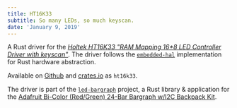 ```yaml
---
title: HT16K33
subtitle: So many LEDs, so much keyscan.
date: 'January 9, 2019'
---
```


A Rust driver for the [*Holtek HT16K33 "RAM Mapping 16\*8 LED Controller Driver with keyscan"*](http://www.holtek.com/productdetail/-/vg/HT16K33). The driver follows the [`embedded-hal`](https://github.com/rust-embedded/embedded-hal) implementation for Rust hardware abstraction.

Available on [Github](https://github.com/jasonpeacock/ht16k33) and [crates.io](https://crates.io/crates/ht16k33) as `ht16k33`.

The driver is part of the [`led-bargraph`](../led-bargraph/) project, a Rust library & application for the [Adafruit Bi-Color (Red/Green) 24-Bar Bargraph w/I2C Backpack Kit](https://www.adafruit.com/product/1721).
